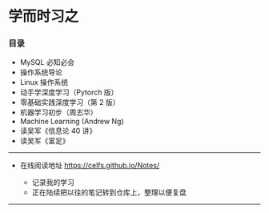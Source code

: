 # 学而时习之



### 目录

* MySQL 必知必会
* 操作系统导论
* Linux 操作系统
* 动手学深度学习（Pytorch 版）
* 零基础实践深度学习（第 2 版）
* 机器学习初步（周志华）
* Machine Learning (Andrew Ng)
* 读吴军《信息论 40 讲》
* 读吴军《富足》



------



* 在线阅读地址 https://celfs.github.io/Notes/

  * 记录我的学习
  * 正在陆续把以往的笔记转到仓库上，整理以便复盘





------



